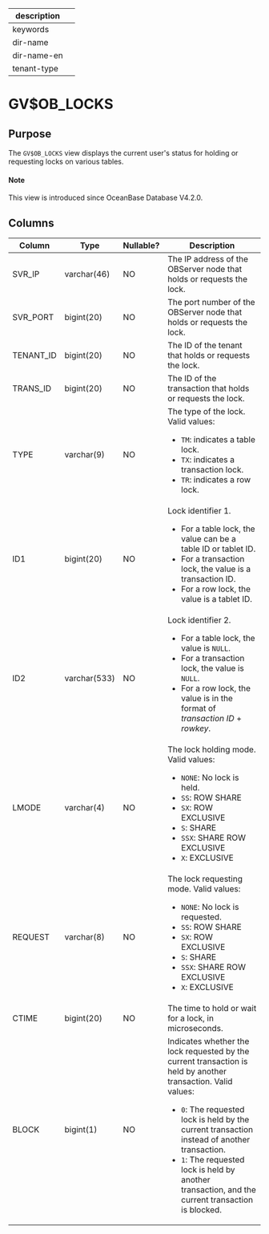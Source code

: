 |description||
|---|---|
|keywords||
|dir-name||
|dir-name-en||
|tenant-type||

# GV$OB_LOCKS

## Purpose

The `GV$OB_LOCKS` view displays the current user's status for holding or requesting locks on various tables.

<main id="notice" type='explain'>
  <h4>Note</h4>
  <p>This view is introduced since OceanBase Database V4.2.0. </p>
</main>

## Columns

| **Column** | **Type** | **Nullable?** | **Description** |
| --- | --- | --- | --- |
| SVR_IP | varchar(46) | NO | The IP address of the OBServer node that holds or requests the lock. |
| SVR_PORT | bigint(20) | NO | The port number of the OBServer node that holds or requests the lock. |
| TENANT_ID | bigint(20) | NO | The ID of the tenant that holds or requests the lock. |
| TRANS_ID | bigint(20) | NO | The ID of the transaction that holds or requests the lock. |
| TYPE | varchar(9) | NO | The type of the lock. Valid values:<ul><li>`TM`: indicates a table lock.</li><li>`TX`: indicates a transaction lock.</li><li>`TR`: indicates a row lock.</li></ul> |
| ID1 | bigint(20) | NO | Lock identifier 1.<ul><li>For a table lock, the value can be a table ID or tablet ID.</li><li>For a transaction lock, the value is a transaction ID.</li><li>For a row lock, the value is a tablet ID.</li></ul> |
| ID2 | varchar(533) | NO | Lock identifier 2.<ul><li>For a table lock, the value is `NULL`.</li><li>For a transaction lock, the value is `NULL`.</li><li>For a row lock, the value is in the format of *transaction ID* + *rowkey*.</li></ul> |
| LMODE | varchar(4) | NO | The lock holding mode. Valid values:<ul><li>`NONE`: No lock is held. </li><li>`SS`: ROW SHARE  </li><li>`SX`: ROW EXCLUSIVE  </li><li>`S`: SHARE  </li><li>`SSX`: SHARE ROW EXCLUSIVE  </li><li>`X`: EXCLUSIVE  </li></ul> |
| REQUEST | varchar(8) | NO | The lock requesting mode. Valid values:<ul><li>`NONE`: No lock is requested. </li><li>`SS`: ROW SHARE  </li><li>`SX`: ROW EXCLUSIVE  </li><li>`S`: SHARE  </li><li>`SSX`: SHARE ROW EXCLUSIVE  </li><li>`X`: EXCLUSIVE  </li></ul> |
| CTIME | bigint(20) | NO | The time to hold or wait for a lock, in microseconds. |
| BLOCK | bigint(1) | NO | Indicates whether the lock requested by the current transaction is held by another transaction. Valid values:<ul><li>`0`: The requested lock is held by the current transaction instead of another transaction.  </li><li>`1`: The requested lock is held by another transaction, and the current transaction is blocked. </li></ul> |
